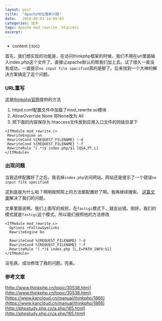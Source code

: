 ```yaml
---
layout: post
title:  "Apache地址重新问题"
date:   2018-09-02 14:09:03
categories: 技术
tags: Apache mod_rewrite .htaccess
excerpt: 
---
```


* content
{:toc}

首先，我们想实现的功能是，在访问thinkphp框架的时候，我们不用在url里面输入index.php这个文件了，直接让apache默认的帮我们加上去。试了很久一直没有成功，一直提示`no input file specified`真的是醉了。后来找到一个大神的解决方案搞定了这个问题。


### URL重写
这是[thinkphp官网](https://www.kancloud.cn/manual/thinkphp/1866)提供的方法

1. httpd.conf配置文件中加载了mod_rewrite.so模块
2. AllowOverride None 将None改为 All
3. 把下面的内容保存为.htaccess文件放到应用入口文件的同级目录下
```
<IfModule mod_rewrite.c>
 RewriteEngine on
 RewriteCond %{REQUEST_FILENAME} !-d
 RewriteCond %{REQUEST_FILENAME} !-f
 RewriteRule ^(.*)$ index.php/$1 [QSA,PT,L]
</IfModule>
```

### 出现问题
当我这样配置好了之后，我去掉`index.php`访问网站。网站还是提示了一个错误`no input file specified`

这到底是为什么啦？明明按照网上的方法都配置好了啊。我再继续搜索。
[这篇文章](http://phpstudy.php.cn/a.php/165.html)解决了我们的问题。

文章里面说啊。我们上面写的规则，在`fastcgi`模式下，就会出错。刚好。我们的模式就是`fastcgi`这个模式。所以我们按照他的方法修改

```
<IfModule mod_rewrite.c>
  Options +FollowSymlinks
  RewriteEngine On

  RewriteCond %{REQUEST_FILENAME} !-d
  RewriteCond %{REQUEST_FILENAME} !-f
  RewriteRule ^(.*)$ index.php [L,E=PATH_INFO:$1]
</IfModule>
```
没毛病，成功修改了我的问题。完美。

### 参考文章
[http://www.thinkphp.cn/topic/30538.html](http://www.thinkphp.cn/topic/30538.html)
[https://www.kancloud.cn/manual/thinkphp/1866](https://www.kancloud.cn/manual/thinkphp/1866)
[http://phpstudy.php.cn/a.php/165.html](http://phpstudy.php.cn/a.php/165.html)